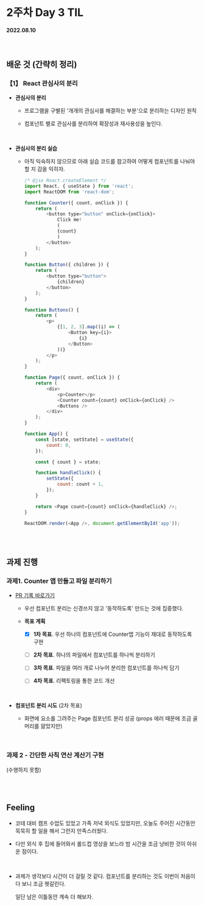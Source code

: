 # 2주차 Day 3 TIL

#### 2022.08.10

<br/>

## 배운 것 (간략히 정리)

### 【1】 React 관심사의 분리

- <strong>관심사의 분리</strong>

    - 프로그램을 구별된 '개개의 관심사를 해결하는 부분'으로 분리하는 디자인 원칙

    - 컴포넌트 별로 관심사를 분리하여 확장성과 재사용성을 높인다.

<br/>

- <strong>관심사의 분리 실습</strong>

    - 아직 익숙하지 않으므로 아래 실습 코드를 참고하여 어떻게 컴포넌트를 나눠야 할 지 감을 익히자. 

        ```javascript
        /* @jsx React.createElement */
        import React, { useState } from 'react';
        import ReactDOM from 'react-dom';

        function Counter({ count, onClick }) {
            return (
                <button type="button" onClick={onClick}>
                    Click me!
                    (
                    {count}
                    )
                </button>
            );
        }

        function Button({ children }) {
            return (
                <button type="button">
                    {children}
                </button>
            );
        }

        function Buttons() {
            return (
                <p>
                    {[1, 2, 3].map((i) => (
                        <Button key={i}>
                            {i}
                        </Button>
                    ))}
                </p>
            );
        }

        function Page({ count, onClick }) {
            return (
                <div>
                    <p>Counter</p>
                    <Counter count={count} onClick={onClick} />
                    <Buttons />
                </div>
            );
        }

        function App() {
            const [state, setState] = useState({
                count: 0,
            });

            const { count } = state;

            function handleClick() {
                setState({
                    count: count + 1,
                });
            }

            return <Page count={count} onClick={handleClick} />;
        }

        ReactDOM.render(<App />, document.getElementById('app'));
        ```

<br/><br/>

## 과제 진행

### 과제1. Counter 앱 만들고 파일 분리하기

- <a href="https://github.com/CodeSoom/react-week2-assignment-1/pull/173">PR 기록 바로가기</a>

    - 우선 컴포넌트 분리는 신경쓰지 않고 '동작하도록' 만드는 것에 집중했다.

    - <strong>목표 계획</strong>

        - [x] <strong>1차 목표</strong>. 우선 하나의 컴포넌트에 Counter앱 기능이 제대로 동작하도록 구현

        - [ ] <strong>2차 목표</strong>. 하나의 파일에서 컴포넌트를 하나씩 분리하기

        - [ ] <strong>3차 목표</strong>. 파일을 여러 개로 나누어 분리한 컴포넌트를 하나씩 담기

        - [ ] <strong>4차 목표</strong>. 리펙토링을 통한 코드 개선

<br/>

- <strong>컴포넌트 분리 시도</strong> (2차 목표)

    - 화면에 요소를 그려주는 Page 컴포넌트 분리 성공 (props 에러 때문에 조금 골머리를 앓았지만)

<br/>

### 과제 2 - 간단한 사칙 연산 계산기 구현

(수행하지 못함)

<br/><br/>

## Feeling

- 코테 대비 캠프 수업도 있었고 가족 저녁 외식도 있었지만, 오늘도 주어진 시간동안 묵묵히 할 일을 해서 그런지 만족스러웠다.

- 다만 외식 후 집에 들어와서 롤드컵 영상을 보느라 밤 시간을 조금 낭비한 것이 아쉬운 점이다.

<br/>

- 과제가 생각보다 시간이 더 걸릴 것 같다. 컴포넌트를 분리하는 것도 이번이 처음이다 보니 조금 헷갈린다.

   일단 남은 이틀동안 계속 더 해보자.